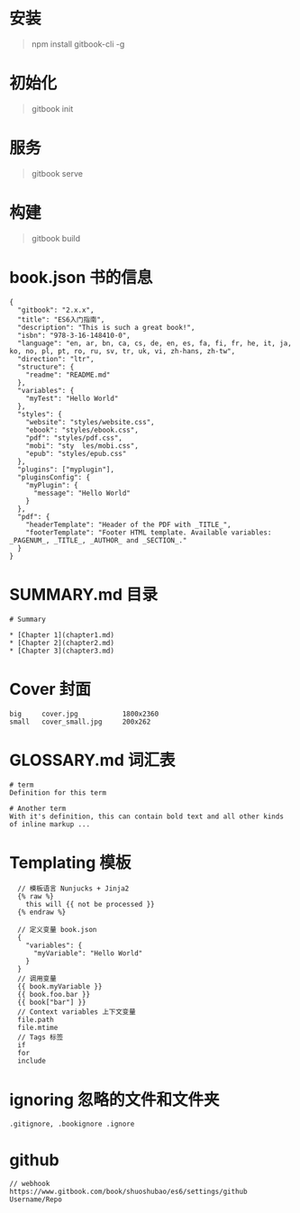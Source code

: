 # 安装

> npm install gitbook-cli -g

# 初始化

> gitbook init

# 服务

> gitbook serve

# 构建

> gitbook build


# book.json 书的信息

    {
      "gitbook": "2.x.x",
      "title": "ES6入门指南",
      "description": "This is such a great book!",
      "isbn": "978-3-16-148410-0",
      "language": "en, ar, bn, ca, cs, de, en, es, fa, fi, fr, he, it, ja, ko, no, pl, pt, ro, ru, sv, tr, uk, vi, zh-hans, zh-tw",
      "direction": "ltr",
      "structure": {
        "readme": "README.md"
      },
      "variables": {
        "myTest": "Hello World"
      },
      "styles": {
        "website": "styles/website.css",
        "ebook": "styles/ebook.css",
        "pdf": "styles/pdf.css",
        "mobi": "sty  les/mobi.css",
        "epub": "styles/epub.css"
      },
      "plugins": ["myplugin"],
      "pluginsConfig": {
        "myPlugin": {
          "message": "Hello World"
        }
      },
      "pdf": {
        "headerTemplate": "Header of the PDF with _TITLE_",
        "footerTemplate": "Footer HTML template. Available variables: _PAGENUM_, _TITLE_, _AUTHOR_ and _SECTION_."
      }
    }



# SUMMARY.md 目录

    # Summary

    * [Chapter 1](chapter1.md)
    * [Chapter 2](chapter2.md)
    * [Chapter 3](chapter3.md)

# Cover 封面

    big     cover.jpg           1800x2360
    small   cover_small.jpg     200x262

# GLOSSARY.md 词汇表

    # term
    Definition for this term

    # Another term
    With it's definition, this can contain bold text and all other kinds of inline markup ...

# Templating 模板

      // 模板语言 Nunjucks + Jinja2
      {% raw %}
        this will {{ not be processed }}
      {% endraw %}

      // 定义变量 book.json
      {
        "variables": {
          "myVariable": "Hello World"
        }
      }
      // 调用变量
      {{ book.myVariable }}
      {{ book.foo.bar }}
      {{ book["bar"] }}
      // Context variables 上下文变量
      file.path
      file.mtime
      // Tags 标签
      if
      for
      include

# ignoring 忽略的文件和文件夹

    .gitignore, .bookignore .ignore

# github
    // webhook
    https://www.gitbook.com/book/shuoshubao/es6/settings/github
    Username/Repo